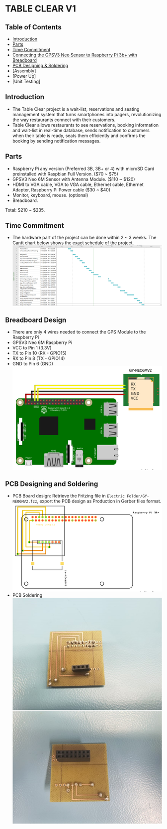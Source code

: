 # TABLE CLEAR V1

## Table of Contents
* [Introduction](#intro)
* [Parts](#parts)
* [Time Commitment](#time)
* [Connecting the GPSV3 Neo Sensor to Raspberry Pi 3b+ with Breadboard](#bread)
* [PCB Designing & Soldering](#pcb)
* [Assembly]
* [Power Up]
* [Unit Testing]

## <a name="intro">Introduction</a>
* The Table Clear project is a wait-list, reservations and seating management system that turns smartphones into pagers, revolutionizing the way restaurants connect with their customers.
* Table Clear allows restaurants to see reservations, booking information and wait-list in real-time database, sends notification to customers when their table is ready, seats them efficiently and confirms the booking by sending notification messages.

## <a name="parts">Parts</a>
* Raspberry Pi any version (Preferred 3B, 3B+ or 4) with microSD Card preinstalled with Raspbian Full Version. ($70 ~ $75)
* GPSV3 Neo 6M Sensor with Antenna Module. ($110 ~ $120)
* HDMI to VGA cable, VGA to VGA cable, Ethernet cable, Ethernet Adapter, Raspberry Pi Power cable ($30 ~ $40)
* Monitor, keyboard, mouse. (optional)
* Breadboard.

Total: $210 ~ $235. 

## <a name="time">Time Commitment</a>
* The hardware part of the project can be done within 2 ~ 3 weeks. The Gantt chart below shows the exact schedule of the project.
![GanttChart](https://github.com/benjaminle9x/Table-ClearV1/blob/master/Images%20Folder/schedule.png)

## <a name="bread">Breadboard Design</a>
* There are only 4 wires needed to connect the GPS Module to the Raspberry Pi
* GPSV3 Neo 6M              Raspberry Pi
* VCC               to      Pin 1 (3.3V)
* TX                to      Pin 10 (RX - GPIO15)
* RX                to      Pin 8 (TX - GPIO14)
* GND               to      Pin 6 (GND)
![Breadboard](https://github.com/benjaminle9x/Table-ClearV1/blob/master/Images%20Folder/breadboard.png)

## <a name="pcb">PCB Designing and Soldering</a>
* PCB Board design: Retrieve the Fritzing file in `Electric Folder/GY-NEO6MV2.fzz`, export the PCB design as Production in Gerber files format.
![PCBDesign](https://github.com/benjaminle9x/Table-ClearV1/blob/master/Images%20Folder/pcb.png)
* PCB Soldering
![PCBSold1](https://github.com/benjaminle9x/Table-ClearV1/blob/master/Images%20Folder/solder1.jpg)
![PCBSold2](https://github.com/benjaminle9x/Table-ClearV1/blob/master/Images%20Folder/solder2.jpg)




